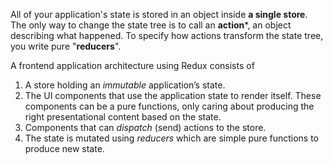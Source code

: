 
All of your application's state is stored in an object inside **a single store**. The only way to change the state tree is to call an **action***, an object describing what happened. To specify how actions transform the state tree, you write pure "**reducers**".

A frontend application architecture using Redux consists of

1. A store holding an _immutable_ application’s state.
2. The UI components that use the application state to render itself. These components can be a pure functions, only caring about producing the right presentational content based on the state.
3. Components that can _dispatch_ (send) actions to the store.
4. The state is mutated using _reducers_ which are simple pure functions to produce new state.